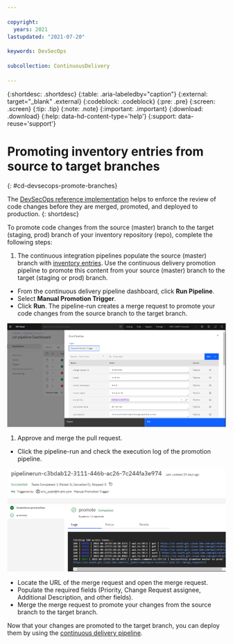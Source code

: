 ```yaml
---

copyright:
  years: 2021
lastupdated: "2021-07-20"

keywords: DevSecOps

subcollection: ContinuousDelivery

---
```


{:shortdesc: .shortdesc}
{:table: .aria-labeledby="caption"}
{:external: target="_blank" .external}
{:codeblock: .codeblock}
{:pre: .pre}
{:screen: .screen}
{:tip: .tip}
{:note: .note}
{:important: .important}
{:download: .download}
{:help: data-hd-content-type='help'}
{:support: data-reuse='support'}

# Promoting inventory entries from source to target branches
{: #cd-devsecops-promote-branches}

The [DevSecOps reference implementation](/docs/ContinuousDelivery?topic=ContinuousDelivery-cd-devsecops-peer-review) helps to enforce the review of code changes before they are merged, promoted, and deployed to production.
{: shortdesc}

To promote code changes from the source (master) branch to the target (staging, prod) branch of your inventory repository (repo), complete the following steps:

1. The continuous integration pipelines populate the source (master) branch with [inventory entries](/docs/ContinuousDelivery?topic=ContinuousDelivery-cd-devsecops-change-mgmt). Use the continuous delivery promotion pipeline to promote this content from your source (master) branch to the target (staging or prod) branch.

* From the continuous delivery pipeline dashboard, click **Run Pipeline**. 
* Select **Manual Promotion Trigger**.
* Click **Run**. The pipeline-run creates a merge request to promote your code changes from the source branch to the target branch.

 ![Manual Promotion Trigger](images/manual-promotion-trigger.png)

1. Approve and merge the pull request.

* Click the pipeline-run and check the execution log of the promotion pipeline.

 ![MR execution log](images/pr-exec-log.png)

* Locate the URL of the merge request and open the merge request.
* Populate the required fields (Priority, Change Request assignee, Additional Description, and other fields).
* Merge the merge request to promote your changes from the source branch to the target branch.

Now that your changes are promoted to the target branch, you can deploy them by using the [continuous delivery pipeline](/docs/ContinuousDelivery?topic=ContinuousDelivery-tutorial-cd-devsecops#devsecops-cd-toolchain-cd-pipeline-run).
